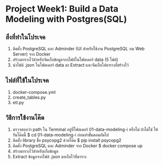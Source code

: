 # Project Week1: Build a Data Modeling with Postgres(SQL)


## สิ่งที่ทำในโปรเจค
1. ติดตั้ง PostgreSQL และ Adminder (UI สำหรับใช้งาน PostgreSQL บน Web Server) จาก Docker
2. สร้างตารางไว้สำหรับจัดเก็บข้อมูลจากไฟล์ในโฟลเดอร์ data (5 ไฟล์)
3. นำไฟล์ .json ในโฟลเดอร์ data มา Extract และจัดเก็บใส่ตารางที่สร้างไว้


## ไฟล์ที่ใช้ในโปรเจค
1. docker-compose.yml
2. create_tables.py
3. etl.py


## วิธีการใช้งานโค๊ด
1. ตรวจสอบว่า path ใน Terminal อยู่ที่โฟลเดอร์ 01-data-modeling-i หรือไม่ ถ้าไม่ใช่ ให้รันโค๊ดนี้ $ cd 01-data-modeling-i ก่อนทำขั้นตอนถัดไป
2. ติดตั้ง library ชื่อ psycopg2 ด้วยโค๊ด $ pip install psycopg2
3. ติดตั้ง PostgreSQL และ Adminder จาก Docker $ docker compose up
4. สร้างตารางไว้สำหรับเก็บข้อมูล
5. Extract ข้อมูลจากไฟล์ .json มาเก็บไว้ที่ตาราง